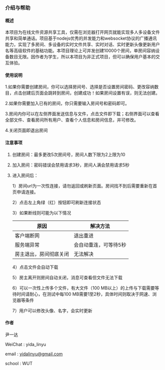 ### 介绍与帮助

#### 概述

本项目为在线文件资源共享工具，仅需在浏览器打开网页就能实现多人多设备文件共享和简单通话。项目基于nodejs优秀的并发能力和websocket协议的广播通讯能力，实现了多房间、多设备的实时文件共享、实时对话、实时更新头像更新用户名等高级软件的基础功能。本项目理论上可并发创建10000个房间，单房间容纳设备数目无限。因作者为学生，所以本项目为非正式项目，但可以确保用户基本的交互体验。

#### 使用说明

1.如果你需要创建房间，你可以选择房间号、选择是否设置房间密码、更改容纳数目，点击创建后页面会跳转到房间，创建成功！如果房间设置有误，则无法创建。

2.如果你需要加入已有的房间，你只需要输入房间号和密码即可。

3.房间内你可以在左侧界面发送信息与文件，点击文件即下载；右侧界面可以查看全部文件、查看房间所有用户、查看个人信息和房间信息，并可修改。

4.关闭页面即退出房间

#### 注意事项

1. 创建房间：最多更改5次房间号，房间人数下限为2上限为10

2. 加入房间：密码错误会禁用请求3秒，房间人满会禁用请求5秒

3. 进入房间后：

   1）房间url为一次性连接，请勿返回或刷新页面。房间找不到后需要重新在首页申请连接。

   2）点击左上角绿（红）按钮即可刷新连接状态

   3）如果断线则可能为以下情况

   | 原因                   | 解决方法              |
   | ---------------------- | --------------------- |
   | 客户端断网             | 退出重进              |
   | 服务端异常             | 会自动重连，可等待5秒 |
   | 房主退出，房间彻底关闭 | 无法解决              |

   4）点击文件会自动下载

   5）房主离开则房间自动关闭，消息可查看但文件无法下载
   
   6）可以一次性上传多个文件，有大文件（100 MB以上）的上传与下载需要等待时间请耐心，在测试中每100 MB需要1至2秒，具体时间则取决于网速、浏览器等条件
   
   7）用户可以修改头像、名字，会实时更新



#### 作者

尹一达

WeiChat : yida_linyu

email : yidalinyu@gmail.com

school : WUT

